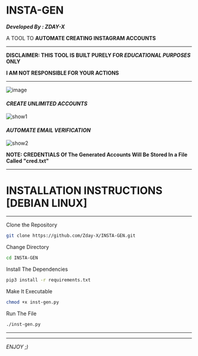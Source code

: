 # INSTA-GEN

_**Developed By : ZDAY-X**_




A TOOL TO **AUTOMATE CREATING INSTAGRAM ACCOUNTS**

____________________________________________________________________________

**DISCLAIMER: THIS TOOL IS BUILT PURELY FOR _EDUCATIONAL PURPOSES_ ONLY**

**I AM NOT RESPONSIBLE FOR YOUR ACTIONS**
____________________________________________________________________________




![image](https://user-images.githubusercontent.com/83881453/149974578-89254d68-8992-4f7b-8d48-17782fe224b7.png)

#### _**CREATE UNLIMITED ACCOUNTS**_

![show1](https://user-images.githubusercontent.com/83881453/163457091-c6e799ca-f353-49b8-9e18-1a71bf19a579.png)


#### _AUTOMATE EMAIL VERIFICATION_

![show2](https://user-images.githubusercontent.com/83881453/163457108-60cc9df7-853a-4225-8802-b9c2c4e1e73f.png)


**NOTE: CREDENTIALS Of The Generated Accounts Will Be Stored In a File Called "cred.txt"**


____________________________________________________________________________
# INSTALLATION INSTRUCTIONS [DEBIAN LINUX]
____________________________________________________________________________

Clone the Repository
```bash
git clone https://github.com/Zday-X/INSTA-GEN.git
```
Change Directory
```bash
cd INSTA-GEN
```
Install The Dependencies
```bash
pip3 install -r requirements.txt
```
Make It Executable 
```bash
chmod +x inst-gen.py
```
Run The File
```bash
./inst-gen.py
```
____________________________________________________________________________
____________________________________________________________________________


_ENJOY ;)_
